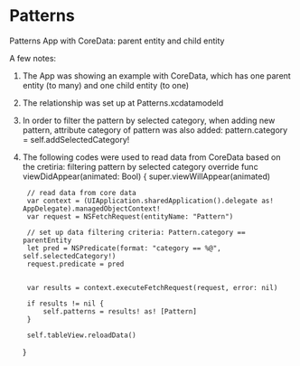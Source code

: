 # Patterns
Patterns App with CoreData: parent entity and child entity

A few notes:

1. The App was showing an example with CoreData, which has one parent entity (to many) and one child entity (to one)
2. The relationship was set up at Patterns.xcdatamodeld
3. In order to filter the pattern by selected category, when adding new pattern, attribute category of pattern was also added:
        pattern.category = self.addSelectedCategory!
4. The following codes were used to read data from CoreData based on the cretiria: filtering pattern by selected category
override func viewDidAppear(animated: Bool) {
        super.viewWillAppear(animated)
        
        // read data from core data
        var context = (UIApplication.sharedApplication().delegate as! AppDelegate).managedObjectContext!
        var request = NSFetchRequest(entityName: "Pattern")
        
        // set up data filtering criteria: Pattern.category == parentEntity
        let pred = NSPredicate(format: "category == %@", self.selectedCategory!)
        request.predicate = pred
        
        
        var results = context.executeFetchRequest(request, error: nil)
        
        if results != nil {
            self.patterns = results! as! [Pattern]
        }
        
        self.tableView.reloadData()
    }
